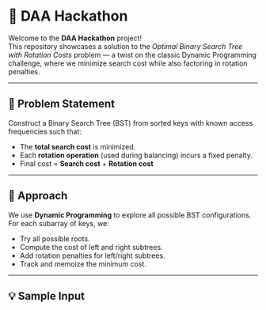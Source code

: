 # 🚀 DAA Hackathon

Welcome to the **DAA Hackathon** project!  
This repository showcases a solution to the *Optimal Binary Search Tree with Rotation Costs* problem — a twist on the classic Dynamic Programming challenge, where we minimize search cost while also factoring in rotation penalties.

---

## 📌 Problem Statement

Construct a Binary Search Tree (BST) from sorted keys with known access frequencies such that:

- The **total search cost** is minimized.
- Each **rotation operation** (used during balancing) incurs a fixed penalty.
- Final cost = **Search cost** + **Rotation cost**

---

## 🧠 Approach

We use **Dynamic Programming** to explore all possible BST configurations. For each subarray of keys, we:
- Try all possible roots.
- Compute the cost of left and right subtrees.
- Add rotation penalties for left/right subtrees.
- Track and memoize the minimum cost.

---

## 💡 Sample Input

